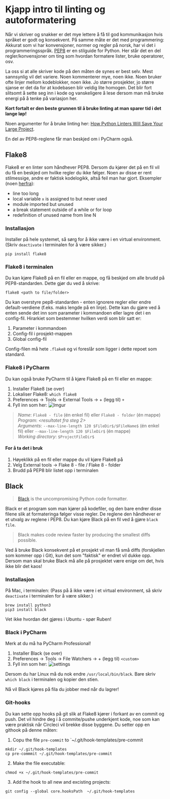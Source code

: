 # Kjapp intro til linting og autoformatering

Når vi skriver og snakker er det mye lettere å få til god kommunikasjon hvis språket er godt og konsekvent.
På samme måte er det med programmering: Akkurat som vi har konvensjoner, normer og regler på norsk, har vi det
i programmeringsspråk.
[PEP8](https://www.python.org/dev/peps/pep-0008/) er en stilguide for Python. Her står det en del regler/konvensjoner om
ting som hvordan formatere lister, bruke operatorer, osv.

La oss si at alle skriver kode på den måten de synes er best selv. Mest sannsynlig vil det variere.
Noen kommenterer mye, noen ikke. Noen bruker ofte linjer mellom kodeblokker, noen ikke.
Jo større prosjekter, jo større sjanse er det da for at kodebasen blir veldig lite homogen.
Det blir fort slitsomt å sette seg inn i kode og vanskeligere å lese dersom man må bruke energi på å tenke på variasjon her.

**Kort fortalt er den beste grunnen til å bruke linting at man sparer tid i det lange løp!**

Noen argumenter for å bruke linting her: [How Python Linters Will Save Your Large Project](https://jeffknupp.com/blog/2016/12/09/how-python-linters-will-save-your-large-python-project/).

En del av PEP8-reglene får man beskjed om i PyCharm også.

## Flake8

Flake8 er en linter som håndhever PEP8. Dersom du kjører det på en fil vil du få en beskjed om hvilke regler du ikke følger.
Noen av disse er rent stilmessige, andre er faktisk kodelogikk, altså feil man har gjort. Eksempler (noen [herfra](http://flake8.pycqa.org/en/latest/user/error-codes.html)):

- line too long
- local variable `x` is assigned to but never used
- module imported but unused
- a break statement outside of a while or for loop
- redefinition of unused name from line N

### Installasjon

Installer på hele systemet, så sørg for å ikke være i en virtual environment. (Skriv `deactivate` i terminalen for å være sikker.)

```
pip install flake8
```
### Flake8 i terminalen

Du kan kjøre Flake8 på en fil eller en mappe, og få beskjed om alle brudd på PEP8-standarden. Dette gjør du ved å skrive:

```
flake8 <path to file/folder>
```

Du kan overstyre pep8-standarden - enten ignorere regler eller endre default-verdiene (f.eks. maks lengde på en linje). Dette kan du gjøre ved å enten sende det inn som parameter i kommandoen eller lagre det i en config-fil. Hirarkiet som bestemmer hvilken verdi som blir satt er: 

1. Parameter i kommandoen 
2. Config-fil i prosjekt-mappen
3. Global config-fil

Config-filen må hete `.flake8` og vi foreslår som ligger i dette repoet som standard. 


### Flake8 i PyCharm

Du kan også bruke PyCharm til å kjøre Flake8 på en fil eller en mappe: 

1. Installer Flake8 (se over)
2. Lokaliser Flake8: `which flake8`
3. Preferences -> Tools -> External Tools -> + (legg til) `+`
4. Fyll inn som her: ![Imgur](https://i.imgur.com/Y8YMDQb.png)
  > *Name*: `Flake8 - file` (én enkel fil) eller `Flake8 - folder` (én mappe)\
  > *Program*: _<resultatet fra steg 2>_\
  > *Arguments*: `--max-line-length 120 $FileDir$/$FileName$` (én enkel fil) eller `--max-line-length 120 $FileDir$` (én mappe)\
  > *Working directory*: `$ProjectFileDir$`
  
#### For å ta det i bruk
1. Høyeklikk på en fil eller mappe du vil kjøre Flake8 på
2. Velg External tools -> Flake 8 - file / Flake 8 - folder
3. Brudd på PEP8 blir listet opp i terminalen


## Black

>[Black](https://github.com/ambv/black) is the uncompromising Python code formatter.

Black er et program som man kjører på kodefiler, og den bare endrer disse filene slik at formateringa følger visse regler.
De reglene den håndhever er et utvalg av reglene i PEP8. Du kan kjøre Black på en fil ved å gjøre `black file`.

>Black makes code review faster by producing the smallest diffs possible.

Ved å bruke Black konsekvent på et prosjekt vil man få små diffs (forskjellen som kommer opp i Git),
kun det som "faktisk" er endret vil dukke opp. Dersom man skal bruke Black må alle på prosjektet være enige om det, hvis ikke blir det kaos!

### Installasjon

På Mac, i terminalen: (Pass på å ikke være i et virtual environment, så skriv `deactivate` i terminalen for å være sikker.)

```
brew install python3
pip3 install black
```

Vet ikke hvordan det gjøres i Ubuntu - spør Ruben!

### Black i PyCharm

Merk at du må ha PyCharm Professional!

1. Installer Black (se over)
2. Preferences -> Tools -> File Watchers -> + (legg til) `<custom>`
3. Fyll inn som her: ![settings](https://i.imgur.com/UsuFDXm)

Dersom du har Linux må du nok endre `/usr/local/bin/black`. Bare skriv `which black` i terminalen og kopier den stien.

Nå vil Black kjøres på fila du jobber med når du lagrer!


### Git-hooks
Du kan sette opp hooks på git slik at Flake8 kjører i forkant av en commit og push. Det vil hindre deg i å commite/pushe underkjent kode, noe som kan være praktisk når Circleci vil brekke disse byggene. Du setter opp en githook på denne måten: 

1. Copu the file `pre-commit` to `~/.git/hook-templates/pre-commit
```
mkdir ~/.git/hook-templates
cp pre-commmit ~/.git/hook-templates/pre-commit
```
2. Make the file executable: 
```
chmod +x ~/.git/hook-templates/pre-commit
```

3. Add the hook to all new and excisting projects: 
```
git config --global core.hooksPath  ~/.git/hook-templates
```
